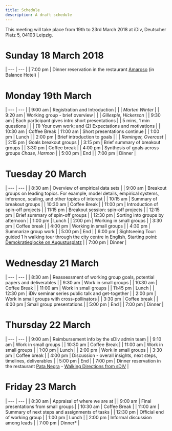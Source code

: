 ```yaml
---
title: Schedule
description: A draft schedule
---
```

This meeting will take place from 19th to 23rd March 2018 at iDiv, Deutscher Platz 5, 04103 Leipzig.

# Sunday 18 March 2018

| --- | --- |
| 7:00 pm | Dinner reservation in the restaurant [Amaroso](https://www.amaroso-leipzig.de/) (in Balance Hotel) |

# Monday 19th March

| --- | --- |
| 9:00 am  |	Registration and Introduction |
|          | *Marten Winter* |
| 9:20 am  | Working group - brief overview |
|          | *Gillespie, Hickerson* |
| 9:30 am  | Each participant gives intro short presentations
|          | 5 mins, 1 min questions |
|          | (1) Your own work; and (2) Expectations and motivations |
| 10:30 am | Coffee Break
| 11:00 am | Short presentations continue |
| 1:00 pm	 | Lunch |
| 2:00 pm	 | Brief introduction to goals |
|          | *Rominger, Overcast* |
| 2:15 pm  | Goals breakout groups |
| 3:15 pm  | Brief summary of breakout groups |
| 3:30 pm  | Coffee break |
| 4:00 pm  | Synthesis of goals across groups *Chase, Harmon* |
| 5:00 pm  | End |
| 7:00 pm  | Dinner |

# Tuesday 20 March

| --- | --- |
| 8:30 am  |	Overview of empirical data sets |
| 9:00 am  | Breakout groups on leading topics. For example, model details, empirical systems, inference, scaling, and other topics of interest |
| 10:15 am | Summary of breakout groups |
| 10:30 am | Coffee Break |
| 11:00 pm  | Introduction of spin-off projects |
| 11:15 pm	 | Breakout session: spin-off projects |
| 12:15 pm  | Brief summary of spin-off groups |
| 12:30 pm | Sorting into groups by afternoon |
| 1:00 pm	 | Lunch |
| 2:00 pm | Working in small groups |
| 3:30 pm  | Coffee break |
| 4:00 pm  | Working in small groups |
| 4:30 pm | Summarize group work |
| 5:00 pm  | End |
| 6:00 pm  | Sightseeing Tour: guided 1 h walking tour through the city centre in English. Starting point: [Demokratieglocke on Augustusplatz](https://goo.gl/maps/XCwxnSjUqyN2) |
| 7:00 pm  | Dinner |


# Wednesday 21 March

| --- | --- |
| 8:30 am  |	Reassessment of working group goals, potential papers and deliverables |
| 9:30 am  | Work in small groups |
| 10:30 am | Coffee Break |
| 11:00 am | Work in small groups |
| 11:45 pm	 | Lunch |
| 12:30 pm  | iDiv seminar series public talk and get-together |
| 2:00 pm	 | Work in small groups with cross-pollinators |
| 3:30 pm  | Coffee break |
| 4:00 pm  | Small group presentations |
| 5:00 pm  | End |
| 7:00 pm  | Dinner |



# Thursday 22 March

| --- | --- |
| 9:00 am  | Reimbursement info by the sDiv admin team |
| 9:10 am | Work in small groups |
| 10:30 am | Coffee Break |
| 11:00 am | Work in small groups |
| 1:00 pm	 | Lunch |
| 2:00 pm  | Work in small groups  |
| 3:30 pm  | Coffee break |
| 4:00 pm  | Discussion - overall insights, next steps, timelines, deliverables |
| 5:00 pm  | End |
| 7:00 pm  | Dinner reservation in the restaurant [Pata Negra](http://patanegra.de/) - [Walking Directions from sDIV](https://goo.gl/maps/ZjBxccRa7c82) |

# Friday 23 March

| --- | --- |
| 8:30 am | Appraisal of where we are at |
| 9:00 am  | Final presentations from small groups |
| 10:30 am | Coffee Break |
| 11:00 am | Summary of next steps and assignments of tasks |
| 12:30 pm | Official end of working group |
| 1:00 pm	 | Lunch |
| 2:00 pm  | Informal discussion among leads |
| 7:00 pm  | Dinner* |

